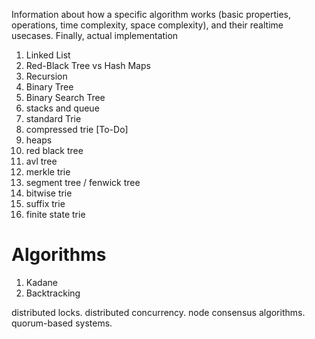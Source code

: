 Information about how a specific algorithm works (basic properties, operations, time complexity, space complexity), and their realtime usecases. 
Finally, actual implementation

1. Linked List
2. Red-Black Tree vs Hash Maps
3. Recursion
4. Binary Tree
5. Binary Search Tree
6. stacks and queue
7. standard Trie
8. compressed trie
[To-Do]
9. heaps
10. red black tree
11. avl tree
12. merkle trie
13. segment tree / fenwick tree 
14. bitwise trie
15. suffix trie
16. finite state trie

# Algorithms
1. Kadane
2. Backtracking

distributed locks.
distributed concurrency.
node consensus algorithms.
quorum-based systems.
